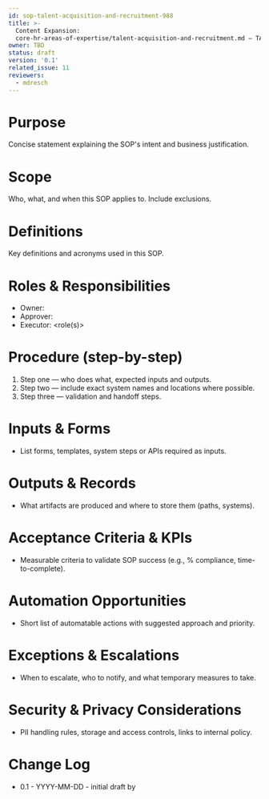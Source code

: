 ```yaml
---
id: sop-talent-acquisition-and-recruitment-988
title: >-
  Content Expansion:
  core-hr-areas-of-expertise/talent-acquisition-and-recruitment.md — TA Team
owner: TBD
status: draft
version: '0.1'
related_issue: 11
reviewers:
  - mdresch
---
```


# Purpose
Concise statement explaining the SOP's intent and business justification.

# Scope
Who, what, and when this SOP applies to. Include exclusions.

# Definitions
Key definitions and acronyms used in this SOP.

# Roles & Responsibilities
- Owner: <role>
- Approver: <role>
- Executor: <role(s)>

# Procedure (step-by-step)
1. Step one — who does what, expected inputs and outputs.
2. Step two — include exact system names and locations where possible.
3. Step three — validation and handoff steps.

# Inputs & Forms
- List forms, templates, system steps or APIs required as inputs.

# Outputs & Records
- What artifacts are produced and where to store them (paths, systems).

# Acceptance Criteria & KPIs
- Measurable criteria to validate SOP success (e.g., % compliance, time-to-complete).

# Automation Opportunities
- Short list of automatable actions with suggested approach and priority.

# Exceptions & Escalations
- When to escalate, who to notify, and what temporary measures to take.

# Security & Privacy Considerations
- PII handling rules, storage and access controls, links to internal policy.

# Change Log
- 0.1 - YYYY-MM-DD - initial draft by <author>
